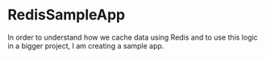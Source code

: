 ﻿# RedisSampleApp

In order to understand how we cache data using Redis and to use this logic in a bigger project, I am creating a sample app.

